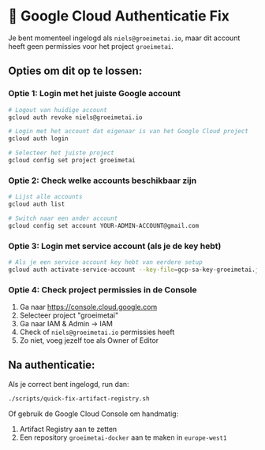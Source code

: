 # 🔧 Google Cloud Authenticatie Fix

Je bent momenteel ingelogd als `niels@groeimetai.io`, maar dit account heeft geen permissies voor het project `groeimetai`.

## Opties om dit op te lossen:

### Optie 1: Login met het juiste Google account
```bash
# Logout van huidige account
gcloud auth revoke niels@groeimetai.io

# Login met het account dat eigenaar is van het Google Cloud project
gcloud auth login

# Selecteer het juiste project
gcloud config set project groeimetai
```

### Optie 2: Check welke accounts beschikbaar zijn
```bash
# Lijst alle accounts
gcloud auth list

# Switch naar een ander account
gcloud config set account YOUR-ADMIN-ACCOUNT@gmail.com
```

### Optie 3: Login met service account (als je de key hebt)
```bash
# Als je een service account key hebt van eerdere setup
gcloud auth activate-service-account --key-file=gcp-sa-key-groeimetai.json
```

### Optie 4: Check project permissies in de Console
1. Ga naar https://console.cloud.google.com
2. Selecteer project "groeimetai"
3. Ga naar IAM & Admin → IAM
4. Check of `niels@groeimetai.io` permissies heeft
5. Zo niet, voeg jezelf toe als Owner of Editor

## Na authenticatie:
Als je correct bent ingelogd, run dan:
```bash
./scripts/quick-fix-artifact-registry.sh
```

Of gebruik de Google Cloud Console om handmatig:
1. Artifact Registry aan te zetten
2. Een repository `groeimetai-docker` aan te maken in `europe-west1`